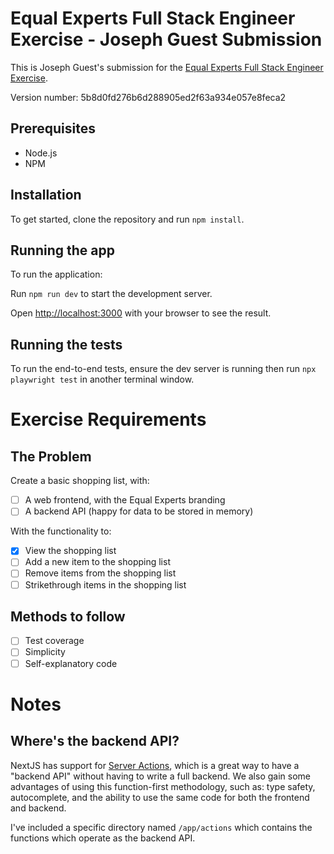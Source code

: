 # Equal Experts Full Stack Engineer Exercise - Joseph Guest Submission

This is Joseph Guest's submission for the [Equal Experts Full Stack Engineer Exercise](https://equalexperts.github.io/ee-tech-interviews-uk/grocery-list-problem.html).

Version number: 5b8d0fd276b6d288905ed2f63a934e057e8feca2

## Prerequisites

- Node.js
- NPM

## Installation

To get started, clone the repository and run `npm install`.

## Running the app

To run the application:

Run `npm run dev` to start the development server.

Open [http://localhost:3000](http://localhost:3000) with your browser to see the result.

## Running the tests

To run the end-to-end tests, ensure the dev server is running then run `npx playwright test` in another terminal window.

# Exercise Requirements

## The Problem

Create a basic shopping list, with:

- [ ] A web frontend, with the Equal Experts branding
- [ ] A backend API (happy for data to be stored in memory)

With the functionality to:

- [x] View the shopping list
- [ ] Add a new item to the shopping list
- [ ] Remove items from the shopping list
- [ ] Strikethrough items in the shopping list

## Methods to follow

- [ ] Test coverage
- [ ] Simplicity
- [ ] Self-explanatory code

# Notes

## Where's the backend API?

NextJS has support for [Server Actions](https://nextjs.org/docs/app/building-your-application/data-fetching/server-actions-and-mutations), which is a great way to have a "backend API" without having to write a full backend. We also gain some advantages of using this function-first methodology, such as: type safety, autocomplete, and the ability to use the same code for both the frontend and backend.

I've included a specific directory named `/app/actions` which contains the functions which operate as the backend API.
